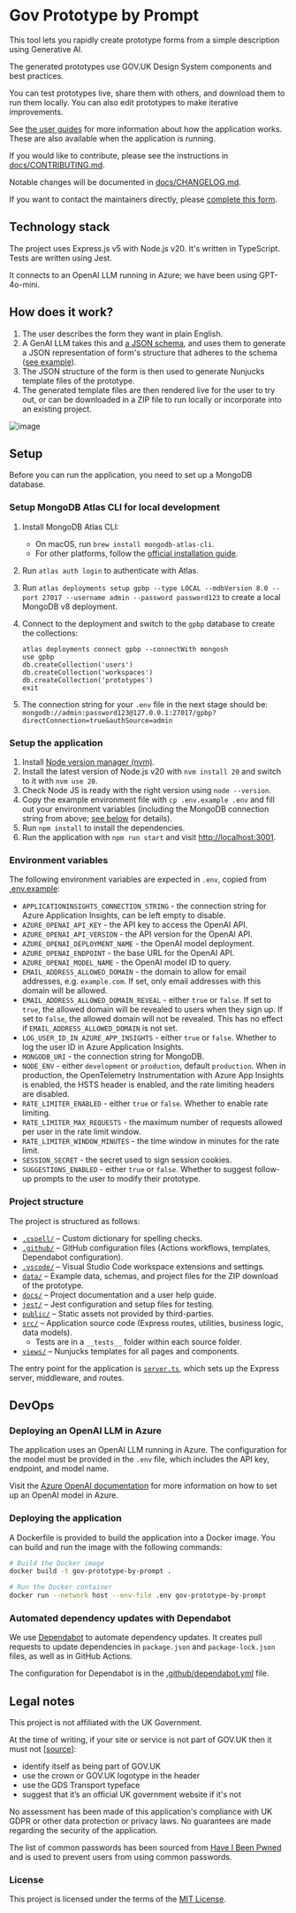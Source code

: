 # Gov Prototype by Prompt

This tool lets you rapidly create prototype forms from a simple description using Generative AI.

The generated prototypes use GOV.UK Design System components and best practices.

You can test prototypes live, share them with others, and download them to run them locally. You can also edit prototypes to make iterative improvements.

See [the user guides](/docs/help/) for more information about how the application works. These are also available when the application is running.

If you would like to contribute, please see the instructions in [docs/CONTRIBUTING.md](/docs/CONTRIBUTING.md).

Notable changes will be documented in [docs/CHANGELOG.md](/docs/CHANGELOG.md).

If you want to contact the maintainers directly, please [complete this form](https://forms.office.com/e/bctaftxd8h).

## Technology stack

The project uses Express.js v5 with Node.js v20. It's written in TypeScript. Tests are written using Jest.

It connects to an OpenAI LLM running in Azure; we have been using GPT-4o-mini.

## How does it work?

1. The user describes the form they want in plain English.
2. A GenAI LLM takes this and [a JSON schema](data/extract-form-questions-schema.json), and uses them to generate a JSON representation of form's structure that adheres to the schema ([see example](data/example-llm-response.json)).
3. The JSON structure of the form is then used to generate Nunjucks template files of the prototype.
4. The generated template files are then rendered live for the user to try out, or can be downloaded in a ZIP file to run locally or incorporate into an existing project.

![image](docs/screenshot.jpeg)

## Setup

Before you can run the application, you need to set up a MongoDB database.

### Setup MongoDB Atlas CLI for local development

1. Install MongoDB Atlas CLI:  
    - On macOS, run `brew install mongodb-atlas-cli`.
    - For other platforms, follow the [official installation guide](https://www.mongodb.com/docs/atlas/cli/installation/).
2. Run `atlas auth login` to authenticate with Atlas.
3. Run `atlas deployments setup gpbp --type LOCAL --mdbVersion 8.0 --port 27017 --username admin --password password123` to create a local MongoDB v8 deployment.
4. Connect to the deployment and switch to the `gpbp` database to create the collections:

      ```shell
      atlas deployments connect gpbp --connectWith mongosh
      use gpbp
      db.createCollection('users')
      db.createCollection('workspaces')
      db.createCollection('prototypes')
      exit
      ```

5. The connection string for your `.env` file in the next stage should be:  
  `mongodb://admin:password123@127.0.0.1:27017/gpbp?directConnection=true&authSource=admin`

### Setup the application

1. Install [Node version manager (nvm)](https://github.com/nvm-sh/nvm).
2. Install the latest version of Node.js v20 with `nvm install 20` and switch to it with `nvm use 20`.
3. Check Node JS is ready with the right version using `node --version`.
4. Copy the example environment file with `cp .env.example .env` and fill out your environment variables (including the MongoDB connection string from above; [see below](#environment-variables) for details).
5. Run `npm install` to install the dependencies.
6. Run the application with `npm run start` and visit <http://localhost:3001>.

### Environment variables

The following environment variables are expected in `.env`, copied from [.env.example](.env.example):

- `APPLICATIONINSIGHTS_CONNECTION_STRING` - the connection string for Azure Application Insights, can be left empty to disable.
- `AZURE_OPENAI_API_KEY` - the API key to access the OpenAI API.
- `AZURE_OPENAI_API_VERSION` - the API version for the OpenAI API.
- `AZURE_OPENAI_DEPLOYMENT_NAME` - the OpenAI model deployment.
- `AZURE_OPENAI_ENDPOINT` - the base URL for the OpenAI API.
- `AZURE_OPENAI_MODEL_NAME` - the OpenAI model ID to query.
- `EMAIL_ADDRESS_ALLOWED_DOMAIN` - the domain to allow for email addresses, e.g. `example.com`. If set, only email addresses with this domain will be allowed.
- `EMAIL_ADDRESS_ALLOWED_DOMAIN_REVEAL` - either `true` or `false`. If set to `true`, the allowed domain will be revealed to users when they sign up. If set to `false`, the allowed domain will not be revealed. This has no effect if `EMAIL_ADDRESS_ALLOWED_DOMAIN` is not set.
- `LOG_USER_ID_IN_AZURE_APP_INSIGHTS` - either `true` or `false`. Whether to log the user ID in Azure Application Insights.
- `MONGODB_URI` - the connection string for MongoDB.
- `NODE_ENV` - either `development` or `production`, default `production`. When in production, the OpenTelemetry Instrumentation with Azure App Insights is enabled, the HSTS header is enabled, and the rate limiting headers are disabled.
- `RATE_LIMITER_ENABLED` - either `true` or `false`. Whether to enable rate limiting.
- `RATE_LIMITER_MAX_REQUESTS` - the maximum number of requests allowed per user in the rate limit window.
- `RATE_LIMITER_WINDOW_MINUTES` - the time window in minutes for the rate limit.
- `SESSION_SECRET` - the secret used to sign session cookies.
- `SUGGESTIONS_ENABLED` - either `true` or `false`. Whether to suggest follow-up prompts to the user to modify their prototype.

### Project structure

The project is structured as follows:

- [`.cspell/`](.cspell/) – Custom dictionary for spelling checks.
- [`.github/`](.github/) – GitHub configuration files (Actions workflows, templates, Dependabot configuration).
- [`.vscode/`](.vscode/) – Visual Studio Code workspace extensions and settings.
- [`data/`](data/) – Example data, schemas, and project files for the ZIP download of the prototype.
- [`docs/`](docs/) – Project documentation and a user help guide.
- [`jest/`](jest/) – Jest configuration and setup files for testing.
- [`public/`](public/) – Static assets not provided by third-parties.
- [`src/`](src/) – Application source code (Express routes, utilities, business logic, data models).
  - Tests are in a `__tests__` folder within each source folder.
- [`views/`](views/) – Nunjucks templates for all pages and components.

The entry point for the application is [`server.ts`](/server.ts), which sets up the Express server, middleware, and routes.

## DevOps

### Deploying an OpenAI LLM in Azure

The application uses an OpenAI LLM running in Azure. The configuration for the model must be provided in the `.env` file, which includes the API key, endpoint, and model name.

Visit the [Azure OpenAI documentation](https://learn.microsoft.com/en-us/azure/ai-foundry/openai/how-to/create-resource) for more information on how to set up an OpenAI model in Azure.

### Deploying the application

A Dockerfile is provided to build the application into a Docker image. You can build and run the image with the following commands:

```bash
# Build the Docker image
docker build -t gov-prototype-by-prompt .

# Run the Docker container
docker run --network host --env-file .env gov-prototype-by-prompt
```

### Automated dependency updates with Dependabot

We use [Dependabot](https://docs.github.com/en/code-security/dependabot) to automate dependency updates. It creates pull requests to update dependencies in `package.json` and `package-lock.json` files, as well as in GitHub Actions.

The configuration for Dependabot is in the [.github/dependabot.yml](/.github/dependabot.yml) file.

## Legal notes

This project is not affiliated with the UK Government.

At the time of writing, if your site or service is not part of GOV.UK then it must not [[source](https://www.gov.uk/service-manual/design/making-your-service-look-like-govuk)]:

- identify itself as being part of GOV.UK
- use the crown or GOV.UK logotype in the header
- use the GDS Transport typeface
- suggest that it’s an official UK government website if it's not

No assessment has been made of this application's compliance with UK GDPR or other data protection or privacy laws. No guarantees are made regarding the security of the application.

The list of common passwords has been sourced from [Have I Been Pwned](https://haveibeenpwned.com/Passwords) and is used to prevent users from using common passwords.

### License

This project is licensed under the terms of the [MIT License](/LICENSE).
